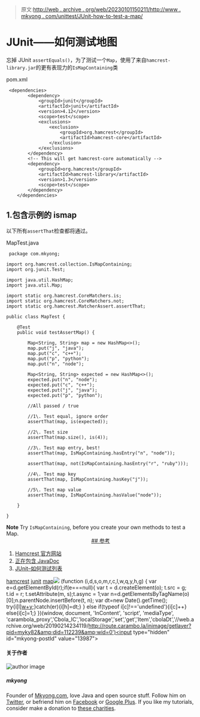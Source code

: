 > 原文:[http://web . archive . org/web/20230101150211/http://www . mkyong . com/unittest/JUnit-how-to-test-a-map/](http://web.archive.org/web/20230101150211/http://www.mkyong.com/unittest/junit-how-to-test-a-map/)

# JUnit——如何测试地图

忘掉 JUnit `assertEquals()`，为了测试一个`Map`，使用了来自`hamcrest-library.jar`的更有表现力的`IsMapContaining`类

pom.xml

```
 <dependencies>
		<dependency>
			<groupId>junit</groupId>
			<artifactId>junit</artifactId>
			<version>4.12</version>
			<scope>test</scope>
			<exclusions>
				<exclusion>
					<groupId>org.hamcrest</groupId>
					<artifactId>hamcrest-core</artifactId>
				</exclusion>
			</exclusions>
		</dependency>
		<!-- This will get hamcrest-core automatically -->
		<dependency>
			<groupId>org.hamcrest</groupId>
			<artifactId>hamcrest-library</artifactId>
			<version>1.3</version>
			<scope>test</scope>
		</dependency>
	</dependencies> 
```

## 1.包含示例的 ismap

以下所有`assertThat`检查都将通过。

MapTest.java

```
 package com.mkyong;

import org.hamcrest.collection.IsMapContaining;
import org.junit.Test;

import java.util.HashMap;
import java.util.Map;

import static org.hamcrest.CoreMatchers.is;
import static org.hamcrest.CoreMatchers.not;
import static org.hamcrest.MatcherAssert.assertThat;

public class MapTest {

    @Test
    public void testAssertMap() {

        Map<String, String> map = new HashMap<>();
        map.put("j", "java");
        map.put("c", "c++");
        map.put("p", "python");
        map.put("n", "node");

        Map<String, String> expected = new HashMap<>();
        expected.put("n", "node");
        expected.put("c", "c++");
        expected.put("j", "java");
        expected.put("p", "python");

        //All passed / true

        //1\. Test equal, ignore order
        assertThat(map, is(expected));

        //2\. Test size
        assertThat(map.size(), is(4));

        //3\. Test map entry, best!
        assertThat(map, IsMapContaining.hasEntry("n", "node"));

        assertThat(map, not(IsMapContaining.hasEntry("r", "ruby")));

        //4\. Test map key
        assertThat(map, IsMapContaining.hasKey("j"));

        //5\. Test map value
        assertThat(map, IsMapContaining.hasValue("node"));

    }

} 
```

**Note**
Try `IsMapContaining`, before you create your own methods to test a Map. <ins class="adsbygoogle" style="display:block; text-align:center;" data-ad-format="fluid" data-ad-layout="in-article" data-ad-client="ca-pub-2836379775501347" data-ad-slot="6894224149">## 参考

1.  [Hamcrest 官方网站](http://web.archive.org/web/20190214234119/http://hamcrest.org/)
2.  [正在包含 JavaDoc](http://web.archive.org/web/20190214234119/http://hamcrest.org/JavaHamcrest/javadoc/1.3/org/hamcrest/collection/IsMapContaining.html)
3.  [JUnit–如何测试列表](http://web.archive.org/web/20190214234119/http://www.mkyong.com/unittest/junit-how-to-test-a-list/)

[hamcrest](http://web.archive.org/web/20190214234119/http://www.mkyong.com/tag/hamcrest/) [junit](http://web.archive.org/web/20190214234119/http://www.mkyong.com/tag/junit/) [map](http://web.archive.org/web/20190214234119/http://www.mkyong.com/tag/map/)</ins>![](../Images/63494b4c06ff339aeaddf4441a03ce92.png) (function (i,d,s,o,m,r,c,l,w,q,y,h,g) { var e=d.getElementById(r);if(e===null){ var t = d.createElement(o); t.src = g; t.id = r; t.setAttribute(m, s);t.async = 1;var n=d.getElementsByTagName(o)[0];n.parentNode.insertBefore(t, n); var dt=new Date().getTime(); try{i[l][w+y](h,i[l][q+y](h)+'&amp;'+dt);}catch(er){i[h]=dt;} } else if(typeof i[c]!=='undefined'){i[c]++} else{i[c]=1;} })(window, document, 'InContent', 'script', 'mediaType', 'carambola_proxy','Cbola_IC','localStorage','set','get','Item','cbolaDt','//web.archive.org/web/20190214234119/http://route.carambo.la/inimage/getlayer?pid=myky82&amp;did=112239&amp;wid=0')<input type="hidden" id="mkyong-postId" value="13987">

#### 关于作者

![author image](../Images/faaed85bc8baeee66d2c567f1e9e0eed.png)

##### mkyong

Founder of [Mkyong.com](http://web.archive.org/web/20190214234119/http://mkyong.com/), love Java and open source stuff. Follow him on [Twitter](http://web.archive.org/web/20190214234119/https://twitter.com/mkyong), or befriend him on [Facebook](http://web.archive.org/web/20190214234119/http://www.facebook.com/java.tutorial) or [Google Plus](http://web.archive.org/web/20190214234119/https://plus.google.com/110948163568945735692?rel=author). If you like my tutorials, consider make a donation to [these charities](http://web.archive.org/web/20190214234119/http://www.mkyong.com/blog/donate-to-charity/).